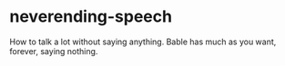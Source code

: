 # neverending-speech
How to talk a lot without saying anything. Bable has much as you want, forever, saying nothing.
